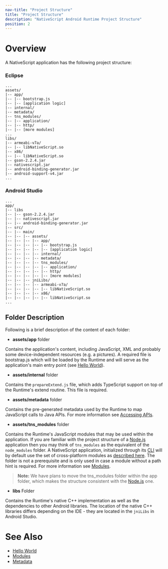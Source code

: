 ```yaml
---
nav-title: "Project Structure"
title: "Project Structure"
description: "NativeScript Android Runtime Project Structure"
position: 2
---
```


# Overview
A NativeScript application has the following project structure:

### Eclipse
```
...
assets/
|-- app/
|-- |-- bootstrap.js
|-- |-- [application logic]
|-- internal/
|-- metadata/
|-- tns_modules/
|-- |-- application/
|-- |-- http/
|-- |-- [more modules]
...
libs/
|-- armeabi-v7a/
|-- |-- libNativeScript.so
|-- x86/
|-- |-- libNativeScript.so
|-- gson-2.2.4.jar
|-- nativescript.jar
|-- android-binding-generator.jar
|-- android-support-v4.jar
...
```

### Android Studio
```
...
app/
|-- libs
|-- |-- gson-2.2.4.jar
|-- |-- nativescript.jar
|-- |-- android-binding-generator.jar
|-- src/
|-- |-- main/
|-- |-- |-- assets/
|-- |-- |-- |-- app/
|-- |-- |-- |-- |-- bootstrap.js
|-- |-- |-- |-- |-- [application logic]
|-- |-- |-- |-- internal/
|-- |-- |-- |-- metadata/
|-- |-- |-- |-- tns_modules/
|-- |-- |-- |-- |-- application/
|-- |-- |-- |-- |-- http/
|-- |-- |-- |-- |-- [more modules]
|-- |-- |-- jniLibs/
|-- |-- |-- |-- armeabi-v7a/
|-- |-- |-- |-- |-- libNativeScript.so
|-- |-- |-- |-- x86/
|-- |-- |-- |-- |-- libNativeScript.so
...
```

## Folder Description
Following is a brief description of the content of each folder:

- **assets/app** folder

Contains the application's content, including JavaScript, XML and probably some device-independent resources (e.g. a pictures). A required file is bootstrap.js which will be loaded by the Runtime and will serve as the application's main entry point (see [Hello World](./hello-world.md)).

- **assets/internal** folder

Contains the `prepareExtend.js` file, which adds TypeScript support on top of the Runtime's extend routine. This file is required.

- **assets/metadata** folder

Contains the pre-generated metadata used by the Runtime to map JavaScript calls to Java APIs. For more information see [Accessing APIs](../metadata/accessing-packages.md).

- **assets/tns_modules** folder

Contains the Runtime's JavaScript modules that may be used within the application. If you are familiar with the project structure of a [Node.js](http://nodejs.org/) application then you may think of `tns_modules` as the equivalent of the `node_modules` folder. A NativeScript application, initialized through its [CLI](https://github.com/NativeScript/nativescript-cli) will by default use the set of cross-platform modules as [described here](https://github.com/NativeScript/docs). The folder is not a prerequisite and is only used in case a module without a path hint is required. For more information see [Modules](./modules.md).

>**Note:** We have plans to move the tns_modules folder within the app folder, which makes the structure consistent with the [Node.js](http://nodejs.org/) one.

- **libs** Folder

Contains the Runtime's native C++ implementation as well as the dependencies to other Android libraries. The location of the native C++ libraries differs depending on the IDE - they are located in the `jniLibs` in Android Studio.

# See Also
* [Hello World](./hello-world.md)
* [Modules](./modules.md)
* [Metadata](../metadata/accessing-packages.md)
